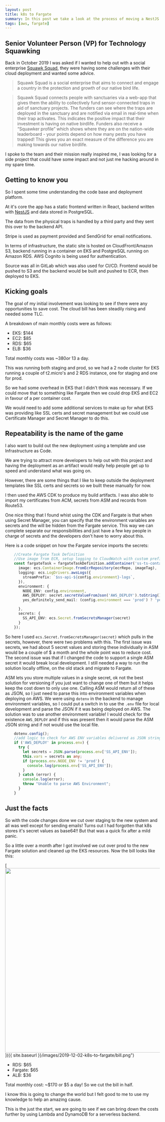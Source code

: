 ```yaml
---
layout: post
title: k8s to Fargate
summary: In this post we take a look at the process of moving a NestJS API running in k8s to a task definition in AWS Fargate
tags: [aws, fargate]
---
```


## Senior Volunteer Person (VP) for Technology Squawking

Back in October 2019 I was asked if I wanted to help out with a social enterprise [Squawk Squad](https://squawksquad.co.nz), they were having some challenges with their cloud deployment and wanted some advice.

> Squawk Squad is a social enterprise that aims to connect and engage a country in the protection and growth of our native bird life.

> Squawk Squad connects people with sanctuaries via a web-app that gives them the ability to collectively fund sensor-connected traps in aid of sanctuary projects. The funders can see where the traps are deployed in the sanctuary and are notified via email in real-time when their trap activates. This indicates the positive impact that their investment is having on native birdlife. Funders also receive a “Squawker profile” which shows where they are on the nation-wide leaderboard - your points depend on how many pests you have trapped! This gives you an exact measure of the difference you are making towards our native birdlife.

I spoke to the team and their mission really inspired me, I was looking for a side project that could have some impact and not just me hacking around in my spare time.

## Getting to know you

So I spent some time understanding the code base and deployment platform.

At it's core the app has a static frontend written in React, backend written with [NestJS](https://nestjs.com) and data stored in PostgreSQL.

The data from the physical traps is handled by a third party and they sent this over to the backend API.

Stripe is used as payment provided and SendGrid for email notifications.

In terms of infrastructure, the static site is hosted on CloudFront/Amazon S3, backend running in a container on EKS and PostgreSQL running on Amazon RDS. AWS Cognito is being used for authentication.

Source was all in GitLab which was also used for CI/CD. Frontend would be pushed to S3 and the backend would be built and pushed to ECR, then deployed to EKS.

## Kicking goals

The goal of my initial involvement was looking to see if there were any opportunities to save cost. The cloud bill has been steadily rising and needed some TLC.

A breakdown of main monthly costs were as follows:
* EKS: $144
* EC2: $85
* RDS: $65
* ELB: $36

Total monthly costs was ~$380 or ~$13 a day.

This was running both staging and prod, so we had a 2 node cluster for EKS running a couple of t2.micro's and 2 RDS instance, one for staging and one for prod.

So we had some overhead in EKS that I didn't think was necessary. If we could move that to something like Fargate then we could drop EKS and EC2 in favour of a per container cost.

We would need to add some additional services to make up for what EKS was providing like SSL certs and secret management but we could use Certificate Manager and Secret Manager to do this.

## Repeatability is the name of the game

I also want to build out the new deployment using a template and use Infrastructure as Code.

We are trying to attract more developers to help out with this project and having the deployment as an artifact would really help people get up to speed and understand what was going on.

However, there are some things that I like to keep outside the deployment templates like SSL certs and secrets so we built these manually for now.

I then used the AWS CDK to produce my build artifacts. I was also able to import my certificates from ACM, secrets from ASM and records from Route53.

One nice thing that I found whist using the CDK and Fargate is that when using Secret Manager, you can specify that the environment variables are secrets and the will be hidden from the Fargate service. This way we can complete separate our responsibilities and just have a few key people in charge of secrets and the developers don't have to worry about this.

Here is a code snippet on how the Fargate service imports the secrets:
```typescript
    //Create Fargate Task Definition
    //Use image from ECR, setup logging to CloudWatch with custom prefix, get config.environment  variables from Secret Mgr
    const fargateTask = fargateTaskDefinition.addContainer('ss-ts-container', {
      image: ecs.ContainerImage.fromEcrRepository(ecrRepo, imageTag),
      logging: ecs.LogDrivers.awsLogs({
        streamPrefix: `$ss-api-${config.environment}-logs`,
      }),
      environment: {
        NODE_ENV: config.environment,
        AWS_DEPLOY: secret.secretValueFromJson('AWS_DEPLOY').toString(),
        yes_definitely_send_mail: (config.environment === 'prod') ? 'yesplease' : 'nothanks'

      },
      secrets: {
        SS_API_ENV: ecs.Secret.fromSecretsManager(secret)
      }
    });
```

So here I used `ecs.Secret.fromSecretsManager(secret)` which pulls in the secrets, however, there were two problems with this. The first issue was secrets, we had about 5 secret values and storing these individually in ASM would be a couple of $ a month and the whole point was to reduce cost. The second issue was that if I changed the code to support a single ASM secret it would break local development. I still needed a way to run the solution locally offline, on the old stack and migrate to Fargate.

ASM lets you store multiple values in a single secret, ok not the best solution for versioning if you just want to change one of them but it helps keep the cost down to only use one. Calling ASM would return all of these as JSON, so I just need to parse this into environment variables when deploying on AWS.
We were using `dotenv` in the backend to manage environment variables, so I could put a switch in to use the `.env` file for local development and parse the JSON if it was being deployed on AWS.
The solution was to use another environment variable!
I would check for the existence `AWS_DEPLOY` and if this was present then it would parse the ASM JSON string and if not would use the local file.

```typescript
    dotenv.config();
    //add logic to check for AWS ENV variables delivered as JSON string from Secret Manager
    if ('AWS_DEPLOY' in process.env) {
      try {
        let secrets = JSON.parse(process.env['SS_API_ENV']);
        this.vars = secrets as any;
        if (process.env.NODE_ENV != 'prod') {
          console.log(process.env['SS_API_ENV']);
        }
      } catch (error) {
        console.log(error);
        throw "Unable to parse AWS Environment";
      }
    }
```

## Just the facts

So with the code changes done we cut over staging to the new system and all was well except for sending emails! Turns out I had forgotten that k8s stores it's secret values as base64!! But that was a quick fix after a mild panic.

So a little over a month after I got involved we cut over prod to the new Fargate solution and cleaned up the EKS resources. Now the bill looks like this:

[<img src="{{ site.baseurl }}/images/2019-12-02-k8s-to-fargate/bill.png" style="width: 600px;"/>]({{ site.baseurl }}/images/2019-12-02-k8s-to-fargate/bill.png")

* RDS: $65
* Fargate: $65
* ALB: $36

Total monthly cost: ~$170 or $5 a day! So we cut the bill in half.

I know this is going to change the world but I felt good to me to use my knowledge to help an amazing cause.

This is the just the start, we are going to see if we can bring down the costs further by using Lambda and DynamoDB for a serverless backend.